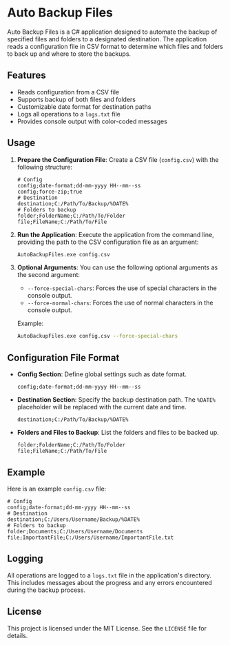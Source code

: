 ﻿# Auto Backup Files

Auto Backup Files is a C# application designed to automate the backup of specified files and folders to a designated destination. The application reads a configuration file in CSV format to determine which files and folders to back up and where to store the backups.

## Features

- Reads configuration from a CSV file
- Supports backup of both files and folders
- Customizable date format for destination paths
- Logs all operations to a `logs.txt` file
- Provides console output with color-coded messages

## Usage

1. **Prepare the Configuration File**: Create a CSV file (`config.csv`) with the following structure:
    ```csv
    # Config
    config;date-format;dd-mm-yyyy HH--mm--ss
    config;force-zip;true
    # Destination
    destination;C:/Path/To/Backup/%DATE%
    # Folders to backup
    folder;FolderName;C:/Path/To/Folder
    file;FileName;C:/Path/To/File
    ```

2. **Run the Application**: Execute the application from the command line, providing the path to the CSV configuration file as an argument:
    ```sh
    AutoBackupFiles.exe config.csv
    ```

3. **Optional Arguments**: You can use the following optional arguments as the second argument:
    - `--force-special-chars`: Forces the use of special characters in the console output.
    - `--force-normal-chars`: Forces the use of normal characters in the console output.

   Example:
    ```sh
    AutoBackupFiles.exe config.csv --force-special-chars
    ```

## Configuration File Format

- **Config Section**: Define global settings such as date format.
    ```csv
    config;date-format;dd-mm-yyyy HH--mm--ss
    ```

- **Destination Section**: Specify the backup destination path. The `%DATE%` placeholder will be replaced with the current date and time.
    ```csv
    destination;C:/Path/To/Backup/%DATE%
    ```

- **Folders and Files to Backup**: List the folders and files to be backed up.
    ```csv
    folder;FolderName;C:/Path/To/Folder
    file;FileName;C:/Path/To/File
    ```

## Example

Here is an example `config.csv` file:
```csv
# Config
config;date-format;dd-mm-yyyy HH--mm--ss
# Destination
destination;C:/Users/Username/Backup/%DATE%
# Folders to backup
folder;Documents;C:/Users/Username/Documents
file;ImportantFile;C:/Users/Username/ImportantFile.txt
```

## Logging

All operations are logged to a `logs.txt` file in the application's directory. This includes messages about the progress and any errors encountered during the backup process.

## License

This project is licensed under the MIT License. See the `LICENSE` file for details.